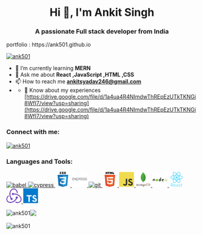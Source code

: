 
<h1 align="center">Hi 👋, I'm Ankit Singh</h1>
<h3 align="center">A passionate Full stack developer from India</h3>
portfolio : https://ank501.github.io

<p align="left"> <a href="https://github.com/ryo-ma/github-profile-trophy"><img src="https://github-profile-trophy.vercel.app/?username=ank501" alt="ank501" /></a> </p>

- 🌱 I’m currently learning **MERN**
- 💬 Ask me about **React ,JavaScript ,HTML ,CSS**
- 📫 How to reach me **ankitsyadav246@gmail.com**
- - 📄 Know about my experiences [https://drive.google.com/file/d/1a4ua4R4NImdwThREpEzUTkTKNGi8WfI7/view?usp=sharing](https://drive.google.com/file/d/1a4ua4R4NImdwThREpEzUTkTKNGi8WfI7/view?usp=sharing)

<h3 align="left">Connect with me:</h3>
<p align="left">
<a href="https://linkedin.com/in/ank501" target="blank"><img align="center" src="https://raw.githubusercontent.com/rahuldkjain/github-profile-readme-generator/master/src/images/icons/Social/linked-in-alt.svg" alt="ank501" height="30" width="40" /></a>
</p>


<h3 align="left">Languages and Tools:</h3>
<p align="left"> <a href="https://babeljs.io/" target="_blank" rel="noreferrer"> <img src="https://www.vectorlogo.zone/logos/babeljs/babeljs-icon.svg" alt="babel" width="40" height="40"/> </a> 
<a href="https://www.cypress.io" target="_blank" rel="noreferrer"> <img src="https://raw.githubusercontent.com/simple-icons/simple-icons/6e46ec1fc23b60c8fd0d2f2ff46db82e16dbd75f/icons/cypress.svg" alt="cypress" width="40" height="40"/> </a>
<a href="https://www.w3schools.com/css/" target="_blank" rel="noreferrer"> <img src="https://raw.githubusercontent.com/devicons/devicon/master/icons/css3/css3-original-wordmark.svg" alt="css3" width="40" height="40"/> </a> 
<a href="https://expressjs.com" target="_blank" rel="noreferrer"> <img src="https://raw.githubusercontent.com/devicons/devicon/master/icons/express/express-original-wordmark.svg" alt="express" width="40" height="40"/> </a> 
<a href="https://git-scm.com/" target="_blank" rel="noreferrer"> <img src="https://www.vectorlogo.zone/logos/git-scm/git-scm-icon.svg" alt="git" width="40" height="40"/> </a> 
<a href="https://www.w3.org/html/" target="_blank" rel="noreferrer"> <img src="https://raw.githubusercontent.com/devicons/devicon/master/icons/html5/html5-original-wordmark.svg" alt="html5" width="40" height="40"/> </a> <a href="https://developer.mozilla.org/en-US/docs/Web/JavaScript" target="_blank" rel="noreferrer"> <img src="https://raw.githubusercontent.com/devicons/devicon/master/icons/javascript/javascript-original.svg" alt="javascript" width="40" height="40"/> </a> <a href="https://www.mongodb.com/" target="_blank" rel="noreferrer"> <img src="https://raw.githubusercontent.com/devicons/devicon/master/icons/mongodb/mongodb-original-wordmark.svg" alt="mongodb" width="40" height="40"/> </a> <a href="https://nodejs.org" target="_blank" rel="noreferrer"> <img src="https://raw.githubusercontent.com/devicons/devicon/master/icons/nodejs/nodejs-original-wordmark.svg" alt="nodejs" width="40" height="40"/> </a> <a href="https://reactjs.org/" target="_blank" rel="noreferrer"> <img src="https://raw.githubusercontent.com/devicons/devicon/master/icons/react/react-original-wordmark.svg" alt="react" width="40" height="40"/> </a> <a href="https://redux.js.org" target="_blank" rel="noreferrer"> <img src="https://raw.githubusercontent.com/devicons/devicon/master/icons/redux/redux-original.svg" alt="redux" width="40" height="40"/> </a> <a href="https://www.typescriptlang.org/" target="_blank" rel="noreferrer"> <img src="https://raw.githubusercontent.com/devicons/devicon/master/icons/typescript/typescript-original.svg" alt="typescript" width="40" height="40"/> </a> </p>

<p><img align="left" src="https://github-readme-stats.vercel.app/api/top-langs?username=ank501&show_icons=true&locale=en&layout=compact" alt="ank501" /></p>

<img src="https://github-readme-streak-stats.herokuapp.com/?user=ank501&theme=monokai" />

<p><img align="center" src="https://github-readme-stats.vercel.app/api?username=ank501&show_icons=true&locale=en" alt="ank501" /></p>


